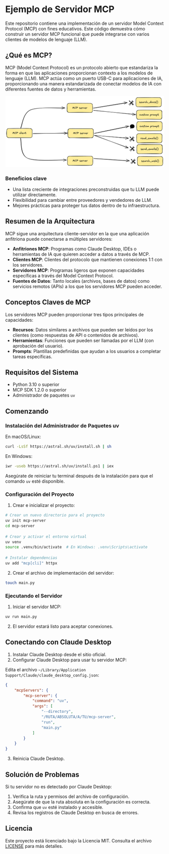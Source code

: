 # Ejemplo de Servidor MCP

Este repositorio contiene una implementación de un servidor Model Context Protocol (MCP) con fines educativos. Este código demuestra cómo construir un servidor MCP funcional que puede integrarse con varios clientes de modelos de lenguaje (LLM).


## ¿Qué es MCP?

MCP (Model Context Protocol) es un protocolo abierto que estandariza la forma en que las aplicaciones proporcionan contexto a los modelos de lenguaje (LLM). MCP actúa como un puerto USB-C para aplicaciones de IA, proporcionando una manera estandarizada de conectar modelos de IA con diferentes fuentes de datos y herramientas.

![Diagrama MCP](img/mcp-diagram-bg.png)

### Beneficios clave

- Una lista creciente de integraciones preconstruidas que tu LLM puede utilizar directamente.
- Flexibilidad para cambiar entre proveedores y vendedores de LLM.
- Mejores prácticas para proteger tus datos dentro de tu infraestructura.

## Resumen de la Arquitectura

MCP sigue una arquitectura cliente-servidor en la que una aplicación anfitriona puede conectarse a múltiples servidores:

- **Anfitriones MCP**: Programas como Claude Desktop, IDEs o herramientas de IA que quieren acceder a datos a través de MCP.
- **Clientes MCP**: Clientes del protocolo que mantienen conexiones 1:1 con los servidores.
- **Servidores MCP**: Programas ligeros que exponen capacidades específicas a través del Model Context Protocol.
- **Fuentes de Datos**: Tanto locales (archivos, bases de datos) como servicios remotos (APIs) a los que los servidores MCP pueden acceder.

## Conceptos Claves de MCP

Los servidores MCP pueden proporcionar tres tipos principales de capacidades:

- **Recursos**: Datos similares a archivos que pueden ser leídos por los clientes (como respuestas de API o contenidos de archivos).
- **Herramientas**: Funciones que pueden ser llamadas por el LLM (con aprobación del usuario).
- **Prompts**: Plantillas predefinidas que ayudan a los usuarios a completar tareas específicas.

## Requisitos del Sistema

- Python 3.10 o superior
- MCP SDK 1.2.0 o superior
- Administrador de paquetes `uv`

## Comenzando

### Instalación del Administrador de Paquetes uv

En macOS/Linux:

```bash
curl -LsSf https://astral.sh/uv/install.sh | sh
```

En Windows:

```bash
iwr -useb https://astral.sh/uv/install.ps1 | iex
```

Asegúrate de reiniciar tu terminal después de la instalación para que el comando `uv` esté disponible.

### Configuración del Proyecto

1. Crear e inicializar el proyecto:

```bash
# Crear un nuevo directorio para el proyecto
uv init mcp-server
cd mcp-server

# Crear y activar el entorno virtual
uv venv
source .venv/bin/activate  # En Windows: .venv\Scripts\activate

# Instalar dependencias
uv add "mcp[cli]" httpx
```

2. Crear el archivo de implementación del servidor:

```bash
touch main.py
```

### Ejecutando el Servidor

1. Iniciar el servidor MCP:

```bash
uv run main.py
```

2. El servidor estará listo para aceptar conexiones.

## Conectando con Claude Desktop

1. Instalar Claude Desktop desde el sitio oficial.
2. Configurar Claude Desktop para usar tu servidor MCP:

Edita el archivo `~/Library/Application Support/Claude/claude_desktop_config.json`:

```json
{
    "mcpServers": {
        "mcp-server": {
            "command": "uv",
            "args": [
                "--directory",
                "/RUTA/ABSOLUTA/A/TU/mcp-server",
                "run",
                "main.py"
            ]
        }
    }
}
```

3. Reinicia Claude Desktop.

## Solución de Problemas

Si tu servidor no es detectado por Claude Desktop:

1. Verifica la ruta y permisos del archivo de configuración.
2. Asegúrate de que la ruta absoluta en la configuración es correcta.
3. Confirma que `uv` esté instalado y accesible.
4. Revisa los registros de Claude Desktop en busca de errores.

## Licencia

Este proyecto está licenciado bajo la Licencia MIT. Consulta el archivo [LICENSE](LICENSE) para más detalles.
